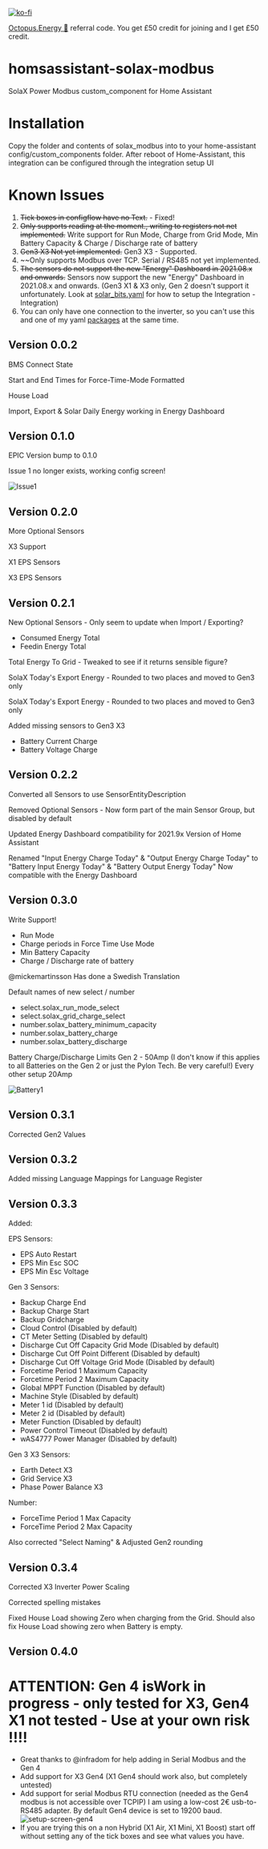 [![ko-fi](https://www.ko-fi.com/img/githubbutton_sm.svg)](https://ko-fi.com/V7V51QQOL)

[Octopus.Energy 🐙](https://share.octopus.energy/wise-boar-813) referral code. You get £50 credit for joining and I get £50 credit.
 
# homsassistant-solax-modbus
SolaX Power Modbus custom_component for Home Assistant
 
# Installation
Copy the folder and contents of solax_modbus into to your home-assistant config/custom_components folder.
After reboot of Home-Assistant, this integration can be configured through the integration setup UI

# Known Issues

1. ~~Tick boxes in configflow have no Text.~~ - Fixed!
2. ~~Only supports reading at the moment., writing to registers not net implemented.~~ Write support for Run Mode, Charge from Grid Mode, Min Battery Capacity & Charge / Discharge rate of battery
3. ~~Gen3 X3 Not yet implemented.~~ Gen3 X3 - Supported.
4. ~~Only supports Modbus over TCP. Serial / RS485 not yet implemented.
5. ~~The sensors do not support the new "Energy" Dashboard in 2021.08.x and onwards.~~ Sensors now support the new "Energy" Dashboard in 2021.08.x and onwards. (Gen3 X1 & X3 only, Gen 2 doesn't support it unfortunately. Look at [solar_bits.yaml](https://github.com/wills106/homeassistant-config/blob/master/packages/solar_bits.yaml) for how to setup the Integration - Integration)
6. You can only have one connection to the inverter, so you can't use this and one of my yaml [packages](https://github.com/wills106/homeassistant-config/tree/master/packages) at the same time.

## Version 0.0.2

BMS Connect State

Start and End Times for Force-Time-Mode Formatted

House Load

Import, Export & Solar Daily Energy working in Energy Dashboard

## Version 0.1.0

EPIC Version bump to 0.1.0

Issue 1 no longer exists, working config screen!

![Issue1](https://github.com/wills106/homsassistant-solax-modbus/blob/main/images/issue1b.PNG)


## Version 0.2.0

More Optional Sensors

X3 Support

X1 EPS Sensors

X3 EPS Sensors

## Version 0.2.1

New Optional Sensors - Only seem to update when Import / Exporting?
- Consumed Energy Total
- Feedin Energy Total

Total Energy To Grid - Tweaked to see if it returns sensible figure?

SolaX Today's Export Energy - Rounded to two places and moved to Gen3 only

SolaX Today's Export Energy - Rounded to two places and moved to Gen3 only

Added missing sensors to Gen3 X3
- Battery Current Charge
- Battery Voltage Charge

## Version 0.2.2

Converted all Sensors to use SensorEntityDescription

Removed Optional Sensors - Now form part of the main Sensor Group, but disabled by default

Updated Energy Dashboard compatibility for 2021.9x Version of Home Assistant

Renamed "Input Energy Charge Today" & "Output Energy Charge Today" to "Battery Input Energy Today" & "Battery Output Energy Today" Now compatible with the Energy Dashboard

## Version 0.3.0

Write Support!
- Run Mode
- Charge periods in Force Time Use Mode
- Min Battery Capacity
- Charge / Discharge rate of battery

@mickemartinsson Has done a Swedish Translation

Default names of new select / number
- select.solax_run_mode_select
- select.solax_grid_charge_select
- number.solax_battery_minimum_capacity
- number.solax_battery_charge
- number.solax_battery_discharge

Battery Charge/Discharge Limits
Gen 2 - 50Amp (I don't know if this applies to all Batteries on the Gen 2 or just the Pylon Tech. Be very careful!)
Every other setup 20Amp

![Battery1](https://github.com/wills106/homsassistant-solax-modbus/blob/main/images/battery1.png)

## Version 0.3.1
Corrected Gen2 Values

## Version 0.3.2
Added missing Language Mappings for Language Register

## Version 0.3.3
Added:

EPS Sensors:
- EPS Auto Restart
- EPS Min Esc SOC
- EPS Min Esc Voltage

Gen 3 Sensors:
- Backup Charge End
- Backup Charge Start
- Backup Gridcharge
- Cloud Control (Disabled by default)
- CT Meter Setting (Disabled by default)
- Discharge Cut Off Capacity Grid Mode (Disabled by default)
- Discharge Cut Off Point Different (Disabled by default)
- Discharge Cut Off Voltage Grid Mode (Disabled by default)
- Forcetime Period 1 Maximum Capacity
- Forcetime Period 2 Maximum Capacity
- Global MPPT Function (Disabled by default)
- Machine Style (Disabled by default)
- Meter 1 id (Disabled by default)
- Meter 2 id (Disabled by default)
- Meter Function (Disabled by default)
- Power Control Timeout (Disabled by default)
- wAS4777 Power Manager (Disabled by default)

Gen 3 X3 Sensors:
- Earth Detect X3
- Grid Service X3
- Phase Power Balance X3

Number:
- ForceTime Period 1 Max Capacity
- ForceTime Period 2 Max Capacity

Also corrected "Select Naming" & Adjusted Gen2 rounding

## Version 0.3.4
Corrected X3 Inverter Power Scaling


Corrected spelling mistakes


Fixed House Load showing Zero when charging from the Grid. Should also fix House Load showing zero when Battery is empty.

## Version 0.4.0

# ATTENTION: Gen 4 isWork in progress - only tested for X3, Gen4 X1 not tested - Use at your own risk !!!!
- Great thanks to @infradom for help adding in Serial Modbus and the Gen 4
- Add support for X3 Gen4 (X1 Gen4 should work also, but completely untested)
- Add support for serial Modbus RTU connection (needed as the Gen4 modbus is not accessible over TCPIP)
I am using a low-cost 2€ usb-to-RS485 adapter. By default Gen4 device is set to 19200 baud.
![setup-screen-gen4](https://user-images.githubusercontent.com/11804014/154648472-c7c53269-0618-4580-bbc3-b17c7a16105c.png)
- If you are trying this on a non Hybrid (X1 Air, X1 Mini, X1 Boost) start off without setting any of the tick boxes and see what values you have.
